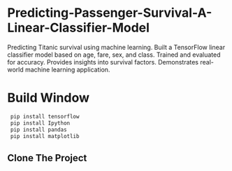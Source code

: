 # Predicting-Passenger-Survival-A-Linear-Classifier-Model
Predicting Titanic survival using machine learning. Built a TensorFlow linear classifier model based on age, fare, sex, and class. Trained and evaluated for accuracy. Provides insights into survival factors. Demonstrates real-world machine learning application.

# Build Window 
```bash
 pip install tensorflow
 pip install Ipython
 pip install pandas
 pip install matplotlib
```
## Clone The Project
```bash

```

